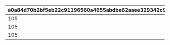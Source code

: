 |a0a84d70b2bf5eb22c91196560a4655abdbe62aaee329342c9763d881864e53a|3d1adf3b3a07ff146759c256ff26761d1f884da2e14c041df3dea2ed7b68f9e3|45ec99851ccbb102d19893d11032eedc00df2750807169a38c8dc4445b0f126e|
| --- | --- | --- |
|105|120|1|
|105|120|2|
|105|120|3|